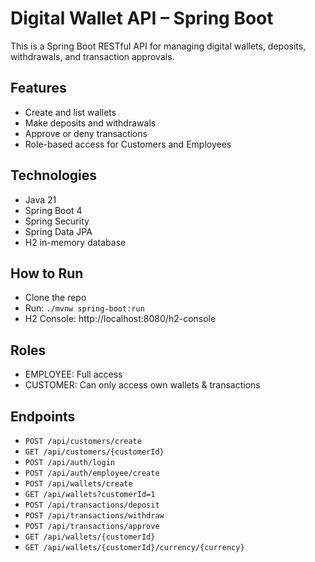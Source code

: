 # Digital Wallet API – Spring Boot

This is a Spring Boot RESTful API for managing digital wallets, deposits, withdrawals, and transaction approvals.

## Features
- Create and list wallets
- Make deposits and withdrawals
- Approve or deny transactions
- Role-based access for Customers and Employees

## Technologies
- Java 21
- Spring Boot 4
- Spring Security 
- Spring Data JPA
- H2 in-memory database

## How to Run
- Clone the repo
- Run: `./mvnw spring-boot:run`
- H2 Console: http://localhost:8080/h2-console

## Roles
- EMPLOYEE: Full access
- CUSTOMER: Can only access own wallets & transactions

## Endpoints
- `POST /api/customers/create`
- `GET /api/customers/{customerId}`
- `POST /api/auth/login`
- `POST /api/auth/employee/create`
- `POST /api/wallets/create`
- `GET /api/wallets?customerId=1`
- `POST /api/transactions/deposit`
- `POST /api/transactions/withdraw`
- `POST /api/transactions/approve`
- `GET /api/wallets/{customerId}`
- `GET /api/wallets/{customerId}/currency/{currency}`
